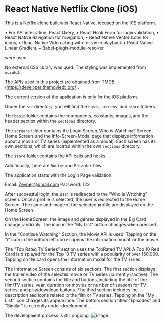 # React Native Netflix Clone (iOS)

This is a Netflix clone built with React Native, focused on the iOS platform.

•	For API integration, React Query, 
•	React Hook Form for login validation, 
•	React Native Navigation for navigation, 
•	React Native Vector Icons for icons,
•	React Native Video along with for video playback 
•	React Native Linear Gradient, 
•	Babel-plugin-module-resolver

 were used.

No external CSS library was used. The styling was implemented from scratch.

The APIs used in this project are obtained from TMDB (https://developer.themoviedb.org/).

The current version of the application is only for the iOS platform.

Under the `src` directory, you will find the `basic`, `screens`, and `store` folders.

The `basic` folder contains the components, constants, images, and the header section within the `sections` directory.

The `screens` folder contains the Login Screen, Who is Watching? Screen, Home Screen, and the Info-Screen-Modal page that displays information about a movie or TV series (implemented as a modal). Each screen has its own sections, which are located within the own `sections` directory.

The `store` folder contains the API calls and hooks.

Additionally, there are `Router` and `Provider` files.

The application starts with the Login Page validation.

Email: Zeynep@gmail.com
Password: 123

After successful login, the user is redirected to the "Who is Watching" screen.
Once a profile is selected, the user is redirected to the Home Screen. The name and image of the selected profile are displayed on the Home Screen.

On the Home Screen, the image and genres displayed in the Big Card change randomly. The icon in the "My List" button changes when pressed.

In the "Continue Watching" Section, the Movie API is used. Tapping on the "i" icon in the bottom left corner opens the information modal for the movie.

The "Top Rated TV Series" section uses the TopRated TV API. A Top 10 Red Card is displayed for the Top 10 TV series with a popularity of over 150,000. Tapping on the card opens the information modal for the TV series.

The Information Screen consists of six sections. The first section displays the trailer video of the selected movie or TV series (currently inactive). The second section contains the title and buttons, including the title of the film/TV series, year, duration for movies or number of seasons for TV series, and play/download buttons. The third section includes the description and icons related to the film or TV series. Tapping on the "My List" icon changes its appearance. The bottom section titled "Episodes" and "Similar" is currently under development.

The development process is still ongoing.
![image](https://github.com/zsbahadir/NetflixClone/assets/105489063/9af6c731-fb5a-47e9-b7fc-8c0a4327b43f)
